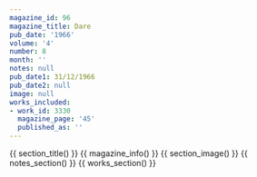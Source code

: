 ```yaml
---
magazine_id: 96
magazine_title: Dare
pub_date: '1966'
volume: '4'
number: 8
month: ''
notes: null
pub_date1: 31/12/1966
pub_date2: null
image: null
works_included:
- work_id: 3330
  magazine_page: '45'
  published_as: ''
---
```


{{ section_title() }}
{{ magazine_info() }}
{{ section_image() }}
{{ notes_section() }}
{{ works_section() }}
